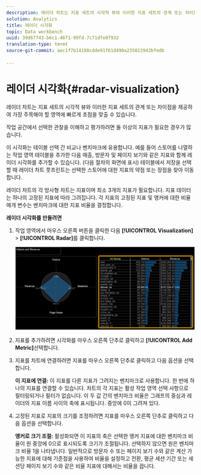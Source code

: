 ```yaml
---
description: 레이더 차트는 지표 세트의 시각적 뷰와 이러한 지표 세트의 관계 또는 차이점을 제공하여 가장 주목해야 할 영역에 빠르게 초점을 맞출 수 있습니다.
solution: Analytics
title: 레이더 시각화
topic: Data workbench
uuid: 39d67743-b6c1-46f1-99fd-7c71dfe07932
translation-type: tm+mt
source-git-commit: aec1f7b14198cdde91f61d490a235022943bfedb

---
```



# 레이더 시각화{#radar-visualization}

레이더 차트는 지표 세트의 시각적 뷰와 이러한 지표 세트의 관계 또는 차이점을 제공하여 가장 주목해야 할 영역에 빠르게 초점을 맞출 수 있습니다.

작업 공간에서 선택한 관찰을 이해하고 평가하려면 둘 이상의 지표가 필요한 경우가 많습니다.

이 시각화는 테이블 선택 간 비교나 벤치마크에 유용합니다. 예를 들어 스토어를 나열하는 작업 영역 테이블을 추가한 다음 매출, 방문자 및 페이지 보기와 같은 지표와 함께 레이더 시각화를 추가할 수 있습니다. (다음 절차의 화면에 표시) 테이블에서 저장을 선택할 때 레이더 차트 풋프린트는 선택한 스토어에 대한 지표의 약점 또는 장점을 찾아 이동합니다.

레이더 차트의 각 방사형 차트는 지표이며 최소 3개의 지표가 필요합니다. 지표 데이터는 하나의 고정된 지표에 따라 그려집니다. 각 지표의 고정된 지표 및 앵커에 대한 비율 매개 변수는 벤치마크에 대한 지표 비율을 결정합니다.

**레이더 시각화를 만들려면**

1. 작업 영역에서 마우스 오른쪽 버튼을 클릭한 다음 **[!UICONTROL Visualization]** > **[!UICONTROL Radar]**&#x200B;를 클릭합니다.

   ![](assets/client-rad.png)

1. 지표를 추가하려면 시각화를 마우스 오른쪽 단추로 클릭하고 **[!UICONTROL Add Metric]**&#x200B;선택합니다.
1. 지표를 차트에 연결하려면 지표를 마우스 오른쪽 단추로 클릭하고 다음 옵션을 선택합니다.

   **이 지표에 연결:** 이 지표를 다른 지표가 그려지는 벤치마크로 사용합니다. 한 번에 하나의 지표를 연결할 수 있습니다. 차트의 각 지표는 활성 작업 영역 선택 사항으로 필터링되거나 필터가 없습니다. 이 두 값 간의 벤치마크 비율은 그래프의 중심과 레이더의 지표 이름 사이의 축에 표시됩니다. 중앙에 0이 그려져 있다.

1. 고정된 지표로 지표의 크기를 조정하려면 지표를 마우스 오른쪽 단추로 클릭하고 다음 옵션을 선택합니다.

   **앵커로 크기 조절:** 활성화되면 이 지표의 축은 선택한 앵커 지표에 대한 벤치마크 비율이 원 중앙에 0으로 표시되도록 크기가 조절됩니다. 선택하지 않으면 원은 벤치마크 비율 1을 나타냅니다. 일반적으로 방문자 수 또는 페이지 보기 수와 같은 계산 가능한 지표에 대해 기준점을 사용하여 비율을 설정하고 전환, 평균 세션 기간 또는 세션당 페이지 보기 수와 같은 비율 지표에 대해서는 비율을 끕니다.

